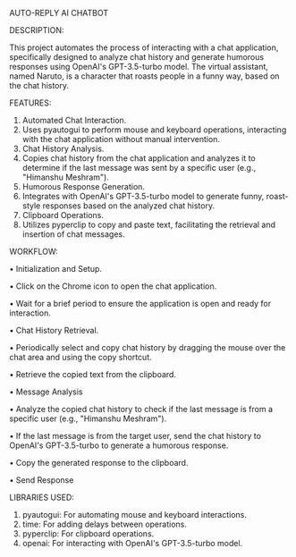 AUTO-REPLY AI CHATBOT 


DESCRIPTION:

This project automates the process of interacting with a chat application, specifically 
designed to analyze chat history and generate humorous responses using OpenAI's 
GPT-3.5-turbo model. The virtual assistant, named Naruto, is a character that roasts 
people in a funny way, based on the chat history. 

FEATURES:
1. Automated Chat Interaction.
2. Uses pyautogui to perform mouse and keyboard operations, interacting with the 
chat application without manual intervention.
3. Chat History Analysis.
4. Copies chat history from the chat application and analyzes it to determine if the last 
message was sent by a specific user (e.g., "Himanshu Meshram").
5. Humorous Response Generation.
6. Integrates with OpenAI's GPT-3.5-turbo model to generate funny, roast-style 
responses based on the analyzed chat history.
7. Clipboard Operations.
8. Utilizes pyperclip to copy and paste text, facilitating the retrieval and insertion of 
chat messages.

WORKFLOW:


• Initialization and Setup.

• Click on the Chrome icon to open the chat application. 

• Wait for a brief period to ensure the application is open and ready for interaction. 

• Chat History Retrieval.

• Periodically select and copy chat history by dragging the mouse over the chat 
area and using the copy shortcut.

• Retrieve the copied text from the clipboard.

• Message Analysis 

• Analyze the copied chat history to check if the last message is from a specific 
user (e.g., "Himanshu Meshram").

• If the last message is from the target user, send the chat history to OpenAI's 
GPT-3.5-turbo to generate a humorous response.

• Copy the generated response to the clipboard.

• Send Response 


LIBRARIES USED:


1. pyautogui: For automating mouse and keyboard interactions. 
2. time: For adding delays between operations. 
3. pyperclip: For clipboard operations. 
4. openai: For interacting with OpenAI's GPT-3.5-turbo model.
